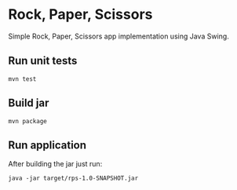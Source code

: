 # Rock, Paper, Scissors

Simple Rock, Paper, Scissors app implementation using Java Swing.

## Run unit tests
```
mvn test
```

## Build jar
```
mvn package
```

## Run application
After building the jar just run:
```
java -jar target/rps-1.0-SNAPSHOT.jar
```
